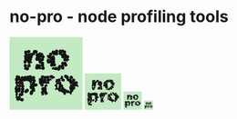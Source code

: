 no-pro - node profiling tools
================================================================================

<img src="images/no-pro.png" width=128>
<img src="images/no-pro.png" width=64>
<img src="images/no-pro.png" width=32>
<img src="images/no-pro.png" width=16>
